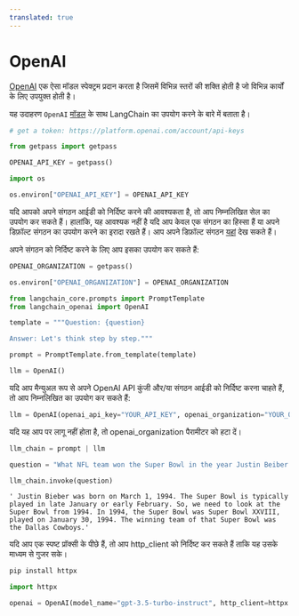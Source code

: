 ```yaml
---
translated: true
---
```


# OpenAI

[OpenAI](https://platform.openai.com/docs/introduction) एक ऐसा मॉडल स्पेक्ट्रम प्रदान करता है जिसमें विभिन्न स्तरों की शक्ति होती है जो विभिन्न कार्यों के लिए उपयुक्त होती है।

यह उदाहरण `OpenAI` [मॉडल](https://platform.openai.com/docs/models) के साथ LangChain का उपयोग करने के बारे में बताता है।

```python
# get a token: https://platform.openai.com/account/api-keys

from getpass import getpass

OPENAI_API_KEY = getpass()
```

```python
import os

os.environ["OPENAI_API_KEY"] = OPENAI_API_KEY
```

यदि आपको अपने संगठन आईडी को निर्दिष्ट करने की आवश्यकता है, तो आप निम्नलिखित सेल का उपयोग कर सकते हैं। हालांकि, यह आवश्यक नहीं है यदि आप केवल एक संगठन का हिस्सा हैं या अपने डिफ़ॉल्ट संगठन का उपयोग करने का इरादा रखते हैं। आप अपने डिफ़ॉल्ट संगठन [यहां](https://platform.openai.com/account/api-keys) देख सकते हैं।

अपने संगठन को निर्दिष्ट करने के लिए आप इसका उपयोग कर सकते हैं:

```python
OPENAI_ORGANIZATION = getpass()

os.environ["OPENAI_ORGANIZATION"] = OPENAI_ORGANIZATION
```

```python
from langchain_core.prompts import PromptTemplate
from langchain_openai import OpenAI
```

```python
template = """Question: {question}

Answer: Let's think step by step."""

prompt = PromptTemplate.from_template(template)
```

```python
llm = OpenAI()
```

यदि आप मैन्युअल रूप से अपने OpenAI API कुंजी और/या संगठन आईडी को निर्दिष्ट करना चाहते हैं, तो आप निम्नलिखित का उपयोग कर सकते हैं:

```python
llm = OpenAI(openai_api_key="YOUR_API_KEY", openai_organization="YOUR_ORGANIZATION_ID")
```

यदि यह आप पर लागू नहीं होता है, तो openai_organization पैरामीटर को हटा दें।

```python
llm_chain = prompt | llm
```

```python
question = "What NFL team won the Super Bowl in the year Justin Beiber was born?"

llm_chain.invoke(question)
```

```output
' Justin Bieber was born on March 1, 1994. The Super Bowl is typically played in late January or early February. So, we need to look at the Super Bowl from 1994. In 1994, the Super Bowl was Super Bowl XXVIII, played on January 30, 1994. The winning team of that Super Bowl was the Dallas Cowboys.'
```

यदि आप एक स्पष्ट प्रॉक्सी के पीछे हैं, तो आप http_client को निर्दिष्ट कर सकते हैं ताकि यह उसके माध्यम से गुजर सके।

```python
pip install httpx

import httpx

openai = OpenAI(model_name="gpt-3.5-turbo-instruct", http_client=httpx.Client(proxies="http://proxy.yourcompany.com:8080"))
```
